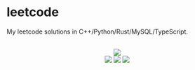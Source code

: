 # leetcode
My leetcode solutions in C++/Python/Rust/MySQL/TypeScript.

<div align="center">
<br/>
<img src="https://img.shields.io/badge/Solved-772/3283%20=%2023%25-blue.svg?style=flat-square" />
<br/>
<img src="https://img.shields.io/badge/Easy-304/824-5CB85D.svg?style=flat-square" />
<img src="https://img.shields.io/badge/Medium-369/1717-F0AE4E.svg?style=flat-square" />
<img src="https://img.shields.io/badge/Hard-99/742-D95450.svg?style=flat-square" />
</div>
